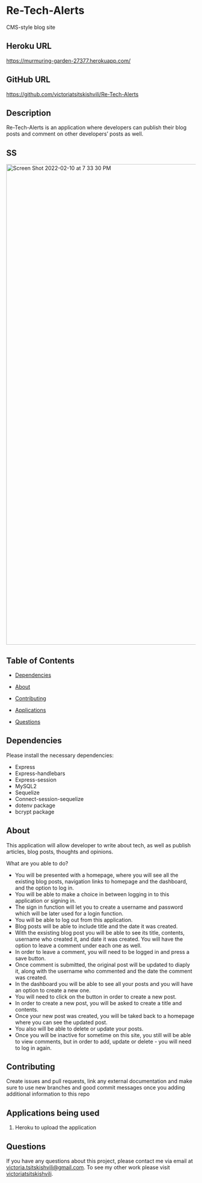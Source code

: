 # Re-Tech-Alerts
CMS-style blog site

## Heroku URL
https://murmuring-garden-27377.herokuapp.com/

## GitHub URL
https://github.com/victoriatsitskishvili/Re-Tech-Alerts

  ## Description
Re-Tech-Alerts is an application where developers can publish their blog posts and comment on other developers’ posts as well.

## SS 
<img width="1276" alt="Screen Shot 2022-02-10 at 7 33 30 PM" src="https://user-images.githubusercontent.com/89715481/153520116-a04d63ac-f642-4cf7-952b-569b7f449c81.png">


## Table of Contents 
  
  * [Dependencies](#dependencies)
  
  * [About](#about)

  * [Contributing](#contributing)
  
  * [Applications](#applications)
  
  * [Questions](#questions)
  
  ## Dependencies
  
  Please install the necessary dependencies:
  - Express
  - Express-handlebars
  - Express-session 
  - MySQL2 
  - Sequelize 
  - Connect-session-sequelize 
  - dotenv package 
  - bcrypt package 

  
  ## About
  
This application will allow developer to write about tech, as well as publish articles, blog posts, thoughts and opinions.
  
  What are you able to do?
  - You will be presented with a homepage, where you will see all the existing blog posts, navigation links to homepage and the dashboard, and the option to log in.
  - You will be able to make a choice in between logging in to this application or signing in.
  - The sign in function will let you to create a username and password which will be later used for a login function.
  - You will be able to log out from this application.
  - Blog posts will be able to include title and the date it was created.
  - With the exsisting blog post you will be able to see its title, contents, username who created it, and date it was created. You will have the option to leave a comment under each one as well.
  - In order to leave a comment, you will need to be logged in and press a save button.
  - Once comment is submitted, the original post will be updated to diaply it, along with the username who commented and the date the comment was created.
  - In the dashboard you will be able to see all your posts and you will have an option to create a new one.
  - You will need to click on the button in order to create a new post.
  - In order to create a new post, you will be asked to create a title and contents.
  - Once your new post was created, you will be taked back to a homepage where you can see the updated post.
  - You also will be able to delete or update your posts.
  - Once you will be inactive for sometime on this site, you still will be able to view comments, but in order to add, update or delete - you will need to log in again.


    
  ## Contributing
  
  Create issues and pull requests, link any external documentation and make sure to use new branches and good commit messages once you adding additional information to this repo
  
  ## Applications being used 
  
1. Heroku to upload the application 
  
  ## Questions
  
  If you have any questions about this project, please contact me via email at victoria.tsitskishvili@gmail.com. To see my other work please visit [victoriatsitskishvili](https://github.com/victoriatsitskishvili/).
  
 
